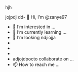 hjh

jojpdj
dd- 👋 Hi, I’m @zanye97
- 👀 I’m interested in ...
- 🌱 I’m currently learning ...
- 💞️ I’m looking ndjiojja
-
-
-
- adjojdpocto collaborate on ...
- 📫 How to reach me ...

<!---
zanye97/zanye97 is a ✨ special ✨ repository because its `README.md` (this file) appears on your GitHub profile.
You can click the Preview link to take a look at your changes.
--->
